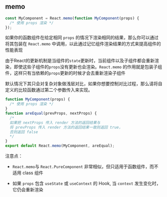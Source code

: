 ## memo

```js
const MyComponent = React.memo(function MyComponent(props) {
  /* 使用 props 渲染 */
});
```

如果你的函数组件在给定相同 `props` 的情况下渲染相同的结果，那么你可以通过将其包装在 `React.memo` 中调用，以此通过记忆组件渲染结果的方式来提高组件的性能表现

由于React的更新机制是当组件的`state`更新时，当前组件以及子组件都会重新渲染，即使这些子组件的`props`没有更新也会渲染。`React.memo`
的作用就是包装子组件，这样只有当依赖的`props`更新的时候才会去重新渲染子组件

默认情况下其只会对复杂对象做浅层对比，如果你想要控制对比过程，那么请将自定义的比较函数通过第二个参数传入来实现。

```js
function MyComponent(props) {
  /* 使用 props 渲染 */
}
function areEqual(prevProps, nextProps) {
  /*
  如果把 nextProps 传入 render 方法的返回结果与
  将 prevProps 传入 render 方法的返回结果一致则返回 true，
  否则返回 false
  */
}
export default React.memo(MyComponent, areEqual);
```

注意点：

- `React.memo`与 `React.PureComponent` 非常相似，但只适用于函数组件，而不适用 class 组件

- 如果 `props` 包含 `useState` 或 `useContext` 的 Hook, 当 `context` 发生变化时，它仍会重新渲染